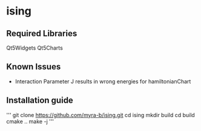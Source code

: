 # ising

## Required Libraries

Qt5Widgets
Qt5Charts

## Known Issues

- Interaction Parameter J results in wrong energies for hamiltonianChart

## Installation guide

'''
git clone https://github.com/myra-b/ising.git
cd ising
mkdir build
cd build
cmake ..
make -j
'''
